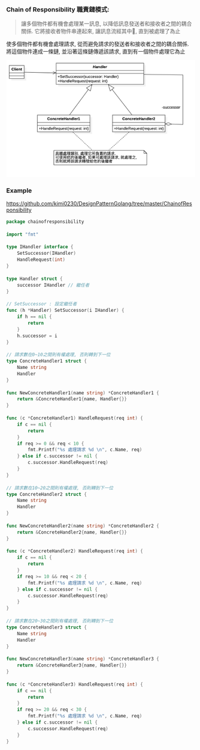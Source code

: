 ### Chain of Responsibility 職責鏈模式:
> 讓多個物件都有機會處理某一訊息, 以降低訊息發送者和接收者之間的耦合關係. 它將接收者物件串連起來, 讓訊息流經其中, 直到被處理了為止

使多個物件都有機會處理請求, 從而避免請求的發送者和接收者之間的耦合關係. 將這個物件連成一條鏈, 並沿著這條鏈傳遞該請求, 直到有一個物件處理它為止


![UML](https://github.com/kimi0230/DesignPatternGolang/blob/master/UML/ChainofResponsibility.png?raw=true)

### Example
https://github.com/kimi0230/DesignPatternGolang/tree/master/ChainofResponsibility 

```go
package chainofresponsibility

import "fmt"

type IHandler interface {
	SetSuccessor(IHandler)
	HandleRequest(int)
}

type Handler struct {
	successor IHandler // 繼任者
}

// SetSuccessor : 設定繼任者
func (h *Handler) SetSuccessor(i IHandler) {
	if h == nil {
		return
	}
	h.successor = i
}

// 請求數在0~10之間則有權處理, 否則轉到下一位
type ConcreteHandler1 struct {
	Name string
	Handler
}

func NewConcreteHandler1(name string) *ConcreteHandler1 {
	return &ConcreteHandler1{name, Handler{}}
}

func (c *ConcreteHandler1) HandleRequest(req int) {
	if c == nil {
		return
	}
	if req >= 0 && req < 10 {
		fmt.Printf("%s 處理請求 %d \n", c.Name, req)
	} else if c.successor != nil {
		c.successor.HandleRequest(req)
	}
}

// 請求數在10~20之間則有權處理, 否則轉到下一位
type ConcreteHandler2 struct {
	Name string
	Handler
}

func NewConcreteHandler2(name string) *ConcreteHandler2 {
	return &ConcreteHandler2{name, Handler{}}
}

func (c *ConcreteHandler2) HandleRequest(req int) {
	if c == nil {
		return
	}
	if req >= 10 && req < 20 {
		fmt.Printf("%s 處理請求 %d \n", c.Name, req)
	} else if c.successor != nil {
		c.successor.HandleRequest(req)
	}
}

// 請求數在20~30之間則有權處理, 否則轉到下一位
type ConcreteHandler3 struct {
	Name string
	Handler
}

func NewConcreteHandler3(name string) *ConcreteHandler3 {
	return &ConcreteHandler3{name, Handler{}}
}

func (c *ConcreteHandler3) HandleRequest(req int) {
	if c == nil {
		return
	}
	if req >= 20 && req < 30 {
		fmt.Printf("%s 處理請求 %d \n", c.Name, req)
	} else if c.successor != nil {
		c.successor.HandleRequest(req)
	}
}
```